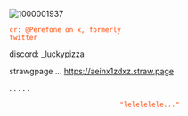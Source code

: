 ![1000001937](https://github.com/user-attachments/assets/172e5277-d615-42ed-b947-4bc10a8c03eb)




<code style="color : Orangered">cr: @Perefone on x, formerly twitter</code>
</p>



discord: _luckypizza

strawgpage ... https://aeinx1zdxz.straw.page

.
.
.
.
.


<p align="center">
    <code style="color : Orangered">"lelelelele..."</code>
</p>

